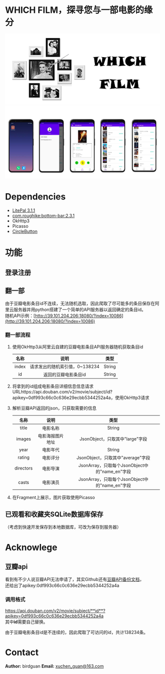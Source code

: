 # WHICH FILM，探寻您与一部电影的缘分
![](imgs/show.png)  
![](imgs/app_detail.jpg)

# Dependencies
- [LitePal 3.1.1](https://github.com/LitePalFramework/LitePal)
- [com.roughike:bottom-bar:2.3.1](com.roughike:bottom-bar:2.3.1)
- OkHttp3
- Picasso
- [CircleButton](https://github.com/markushi/android-circlebutton)

# 功能
## 登录注册

## 翻一部
由于豆瓣电影条目id不连续，无法随机选取，因此爬取了尽可能多的条目保存在阿里云服务器并用python搭建了一个简单的API服务器以返回确定的条目id。  
随机API示例：[http://39.101.204.206:18080/?index=10086](http://39.101.204.206:18080/?index=10086)
### 翻一部流程
1. 使用OkHttp3从阿里云自建的豆瓣电影条目API服务器随机获取条目id

    |名称|说明|类型|
    |:-:|:-:|:-:|
    |index|请求发出的随机索引值，0~138234|String|
    |id|返回的豆瓣电影条目id|String|


2. 将拿到的id组成电影条目详细信息信息请求URLhttps://api.douban.com/v2/movie/subject/id?apikey=0df993c66c0c636e29ecbb5344252a4a，使用OkHttp3请求
3. 解析豆瓣API返回的json，只获取需要的信息

    |名称|说明|类型|
    |:-:|:-:|:-:|
    |title|电影名称|String|
    |images|电影海报图片地址|JsonObject，只取其中"large"字段|
    |year|电影年代|String|
    |rating|电影评分|JsonObject，只取其中"average"字段|
    |directors|电影导演|JsonArray，只取每个JsonObject中的"name_en"字段|
    |casts|电影演员|JsonArray，只取每个JsonObject中的"name_en"字段|


4. 在Fragment上展示，图片获取使用Picasso


## 已观看和收藏夹SQLite数据库保存
（考虑到快速开发保存到本地数据库，可改为保存到服务器）

# Acknowlege
## 豆瓣api
看到有不少人说豆瓣API无法申请了，其实Github还有[豆瓣API备份文档](http://www.doubanapi.com/movie.html#subject)，  
还给出了apikey:0df993c66c0c636e29ecbb5344252a4a
### 调用格式
https://api.douban.com/v2/movie/subject/**id**?apikey=0df993c66c0c636e29ecbb5344252a4a  
其中**id**需要自己替换。

由于豆瓣电影条目id是不连续的，因此爬取了可访问的id，共计138234条。


# Contact
 **Author:** birdguan
 **Email:** xuchen_guan@163.com